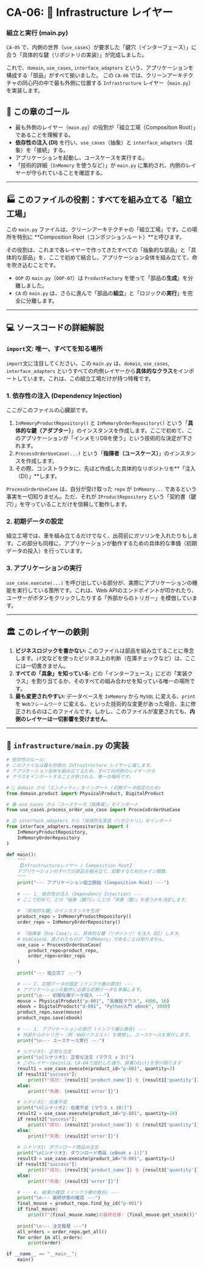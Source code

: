 # CA-06: 🔴 Infrastructure レイヤー
### 組立と実行 (main.py)

`CA-05` で、内側の世界（`use_cases`）が要求した「鍵穴（インターフェース）」に合う「具体的な鍵（リポジトリの実装）」が完成しました。

これで、`domain`, `use_cases`, `interface_adapters` という、アプリケーションを構成する「部品」がすべて揃いました。
この `CA-06` では、クリーンアーキテクチャの同心円の中で最も外側に位置する `Infrastructure` レイヤー（`main.py`）を実装します。

## 🎯 この章のゴール

  * 最も外側のレイヤー（`main.py`）の役割が「組立工場（Composition Root）」であることを理解する。
  * **依存性の注入 (DI)** を行い、`use_cases`（抽象）と `interface_adapters`（具象）を「接続」する。
  * アプリケーションを起動し、ユースケースを実行する。
  * 「技術的詳細（`InMemory` を使うなど）」が `main.py` に集約され、内側のレイヤーが守られていることを確認する。

-----

## 🏭 このファイルの役割：すべてを組み立てる「組立工場」

この `main.py` ファイルは、クリーンアーキテクチャの「組立工場」です。この場所を特別に \*\*Composition Root（コンポジションルート）\*\*と呼びます。

その役割は、これまで各レイヤーで作ってきたすべての「抽象的な部品」と「具体的な部品」を、ここで初めて結合し、アプリケーション全体を組み立てて、命を吹き込むことです。

  * `OOP` の `main.py`（`OOP-07`）は `ProductFactory` を使って「部品の**生成**」を分離しました。
  * `CA` の `main.py` は、さらに進んで「部品の**組立**」と「ロジックの**実行**」を完全に分離します。

-----

## 💻 ソースコードの詳細解説

### `import`文: 唯一、すべてを知る場所

`import`文に注目してください。この `main.py` は、`domain`, `use_cases`, `interface_adapters` というすべての内側レイヤーから**具体的なクラス**をインポートしています。これは、この組立工場だけが持つ特権です。

### 1\. 依存性の注入 (Dependency Injection)

ここがこのファイルの心臓部です。

1.  `InMemoryProductRepository()` と `InMemoryOrderRepository()` という「**具体的な鍵（アダプター）**」のインスタンスを作成します。ここで初めて、このアプリケーションが「インメモリDBを使う」という技術的な決定が下されます。
2.  `ProcessOrderUseCase(...)` という「**指揮者（ユースケース）**」のインスタンスを作成します。
3.  その際、コンストラクタに、先ほど作成した具体的なリポジトリを\*\*「注入（DI）」\*\*します。

`ProcessOrderUseCase` は、自分が受け取った `repo` が `InMemory...` であるという事実を一切知りません。ただ、それが `IProductRepository` という「契約書（鍵穴）」を守っていることだけを信頼して動作します。

### 2\. 初期データの設定

組立工場では、車を組み立てるだけでなく、出荷前にガソリンを入れたりもします。この部分も同様に、アプリケーションが動作するための具体的な準備（初期データの投入）を行っています。

### 3\. アプリケーションの実行

`use_case.execute(...)` を呼び出している部分が、実際にアプリケーションの機能を実行している箇所です。これは、Web APIのエンドポイントが叩かれたり、ユーザーがボタンをクリックしたりする「外部からのトリガー」を模倣しています。

-----

## 🏛️ このレイヤーの鉄則

1.  **ビジネスロジックを書かない:**
    このファイルは部品を組み立てることに専念します。`if`文などを使ったビジネス上の判断（在庫チェックなど）は、ここには一切書きません。
2.  **すべての「具象」を知っている:**
    どの「インターフェース」にどの「実装クラス」を割り当てるか、そのすべての組み合わせを知っている唯一の場所です。
3.  **最も変更されやすい:**
    データベースを `InMemory` から `MySQL` に変える、`print` を `Webフレームワーク` に変える、といった技術的な変更があった場合、主に修正されるのはこのファイルです。しかし、このファイルが変更されても、**内側のレイヤーは一切影響を受けません**。

-----

## 📄 `infrastructure/main.py` の実装

```python:infrastructure/main.py
# 依存性のルール:
# このファイルは最も外側の Infrastructure レイヤーに属します。
# アプリケーション全体を組み立てるため、すべての内側のレイヤーから
# クラスをインポートすることが許される、唯一の場所です。

# 🔵 domain から「エンティティ」をインポート (初期データ設定のため)
from domain.product import PhysicalProduct, DigitalProduct

# 🟢 use_cases から「ユースケース（指揮者）」をインポート
from use_cases.process_order_use_case import ProcessOrderUseCase

# 🟡 interface_adapters から「具体的な実装（リポジトリ）」をインポート
from interface_adapters.repositories import (
    InMemoryProductRepository, 
    InMemoryOrderRepository
)

def main():
    """
    【Infrastructureレイヤー / Composition Root】
    アプリケーションのすべての部品を組み立て、起動するためのメイン関数。
    """
    print("--- アプリケーション組立開始 (Composition Root) ---")
    
    # --- 1. 依存性の注入 (Dependency Injection) ---
    # ここで初めて、どの「抽象（鍵穴）」にどの「具象（鍵）」を使うかを決定します。
    
    # 「具体的な鍵」のインスタンスを生成
    product_repo = InMemoryProductRepository()
    order_repo = InMemoryOrderRepository()
    
    # 「指揮者（Use Case）」に、具体的な鍵（リポジトリ）を注入（DI）します。
    # UseCaseは、渡されたものが「InMemory」であることは知りません。
    use_case = ProcessOrderUseCase(
        product_repo=product_repo, 
        order_repo=order_repo
    )
    
    print("--- 組立完了 ---")

    # --- 2. 初期データの設定 (インフラ層の責任) ---
    # アプリケーションの動作に必要な初期データを準備します。
    print("\n--- 初期在庫データ投入 ---")
    mouse = PhysicalProduct("p-001", "高機能マウス", 4000, 10)
    ebook = DigitalProduct("d-001", "Python入門 eBook", 3000)
    product_repo.save(mouse)
    product_repo.save(ebook)
    
    # --- 3. アプリケーションの実行 (インフラ層の責任) ---
    # 外部からのトリガー（例：Webリクエスト）を模倣し、ユースケースを実行します。
    print("\n--- ユースケース実行 ---")
    
    # シナリオ1: 正常な注文
    print("\n[シナリオ1: 正常な注文 (マウス x 3)]")
    # このレイヤー(main)は、CA-04で設計した通り、辞書(dict)を受け取ります
    result1 = use_case.execute(product_id="p-001", quantity=3)
    if result1["success"]:
        print(f"成功: {result1['product_name']} を {result1['quantity']}個注文")
    else:
        print(f"失敗: {result1['error']}")

    # シナリオ2: 在庫不足
    print("\n[シナリオ2: 在庫不足 (マウス x 10)]")
    result2 = use_case.execute(product_id="p-001", quantity=10)
    if result2["success"]:
        print(f"成功: {result2['product_name']} を {result2['quantity']}個注文")
    else:
        print(f"失敗: {result2['error']}")
        
    # シナリオ3: ダウンロード商品の注文
    print("\n[シナリオ3: ダウンロード商品 (eBook x 1)]")
    result3 = use_case.execute(product_id="d-001", quantity=1)
    if result3["success"]:
        print(f"成功: {result3['product_name']} を {result3['quantity']}個注文")
    else:
        print(f"失敗: {result3['error']}")

    # --- 4. 結果の確認 (インフラ層の責任) ---
    print("\n--- 最終状態の確認 ---")
    final_mouse = product_repo.find_by_id("p-001")
    if final_mouse:
        print(f"{final_mouse.name}の最終在庫: {final_mouse.get_stock()}")
        
    print("\n--- 注文履歴 ---")
    all_orders = order_repo.get_all()
    for order in all_orders:
        print(order)

if __name__ == "__main__":
    main()
```